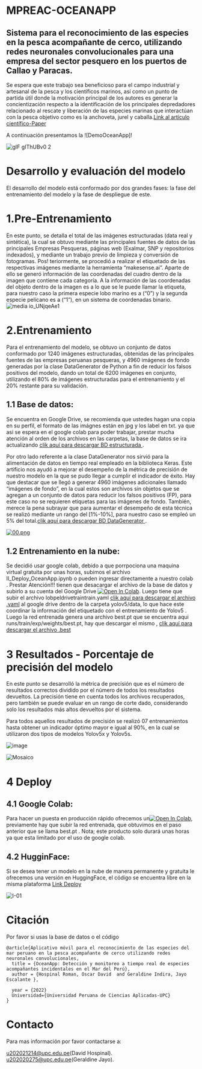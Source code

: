 
   # MPREAC-OCEANAPP
## Sistema para el reconocimiento de las especies en la pesca acompañante de cerco, utilizando redes neuronales convolucionales para una empresa del sector pesquero en los puertos de Callao y Paracas.

Se espera que este trabajo sea beneficioso para el campo industrial y artesanal de la pesca y los científicos marinos, así como un punto de partida útil donde la motivación principal de los autores es generar la concientización respecto a la identificación de los principales depredadores relacionado al rescate y liberación de las especies marinas que interactúan con la pesca objetivo como es la anchoveta, jurel y caballa.[Link al artículo científico-Paper](https://drive.google.com/file/d/1WY2wJVpQvEA8-5xLBjGibL4HIeXe-E-A/view?usp=share_link)

A continuación presentamos la ![DemoOceanApp]!

![gIF gIThUBv0 2](https://user-images.githubusercontent.com/73408508/204155702-4b328740-b964-4b9e-baed-e90080914f3f.gif)

# Desarrollo y evaluación del modelo

El desarrollo del modelo está conformado por dos grandes fases: la fase del entrenamiento del modelo y la fase de despliegue de este.

# 1.Pre-Entrenamiento

En este punto, se detalla el total de las imágenes estructuradas (data real y sintética), la cual se obtuvo mediante las principales fuentes de datos de las principales Empresas Pesqueras, páginas web (Exalmar, SNP y repositorios indexados), y mediante un trabajo previo de limpieza y conversión de fotogramas. Pos!
teriormente, se procedió a realizar el etiquetado de las respectivas imágenes mediante la herramienta “makesense.ai”.
Aparte de ello se generó información de las coordenadas del cuadro dentro de la imagen que contiene cada categoría. A la información de las coordenadas del objeto dentro de la imagen es a lo que se le puede llamar la etiqueta, para nuestro caso la primera especie lobo marino es a (“0”) y la segunda especie pelícano es a (“1”), en un sistema de coordenadas binario.
![media io_UNjqeAe1](https://user-images.githubusercontent.com/73408508/204156043-42da9768-083d-4e4d-8123-d649adae1c68.gif)



# 2.Entrenamiento

Para el entrenamiento del modelo, se obtuvo un conjunto de datos conformado por 1240 imágenes estructuradas, obtenidas de las principales fuentes de las empresas peruanas pesqueras, y 4960 imágenes de fondo generadas por la clase DataGenerator de Python a fin de reducir los falsos positivos del modelo, dando un total de 6200 imágenes en conjunto, utilizando el 80% de imágenes estructuradas para el entrenamiento y el 20% restante para su validación.

## 1.1 Base de datos:
Se encuentra en Google Drive, se recomienda que ustedes hagan una copia en su perfil, el formato de las imágnes están en jpg y los label en txt.  ya que asi se espera en el google colab para poder trabajar, prestar mucha atención al orden de los archivos en las carpetas, la base de datos se ira actualizando [clik aquí para descargar BD estructurada ](https://drive.google.com/drive/folders/1RIaeYJsEKEyp6wgIBoR8rONC5i2qCo1R?usp=share_link).

Por otro lado referente a la clase DataGenerator nos sirvió  para la alimentación de datos en tiempo real empleado en la biblioteca Keras. Este artificio nos ayudó a mejorar el desempeño de la métrica de precisión de nuestro modelo en la que se pudo llegar a cumplir el indicador de éxito. Hay que destacar que se llegó a generar 4960 imágenes adicionales llamado “imágenes de fondo”, en la cual estos son archivos sin objetos que se agregan a un conjunto de datos para reducir los falsos positivos (FP), para este caso no se requieren etiquetas para las imágenes de fondo. También, merece la pena subrayar que para aumentar el desempeño de esta técnica se realizó mediante un rango del [1%-10%], para nuestro caso se empleó un 5% del total.[clik aquí para descargar BD DataGenerator ](https://drive.google.com/drive/folders/12KPpOShxC82Bpca4Wxe67qjqXoLcvjKH?usp=share_link).

[![00.png](https://i.postimg.cc/BQTDWYWJ/00.png)](https://postimg.cc/VdN5nFLh)


## 1.2 Entrenamiento en la nube:

Se decidió usar google colab, debido a que porrpociona una maquina virtual gratuita por unas horas, subimos el archivo II_Deploy_OceanApp.ipynb o pueden ingresar directamente a nuestro colab . Prestar Atención!!! tienen que desacargar el archivo de la base de datos y subirlo a su cuenta del Google Drive [![Open In Colab](https://colab.research.google.com/assets/colab-badge.svg)](https://colab.research.google.com/drive/1j0T8gdLIa0X8fzkIgFpXDoU27BF49RUz?usp=sharing). Luego tiene que subir el archivo lobpeldrivetraintrain.yaml [clik aquí para descargar el archivo .yaml](https://drive.google.com/file/d/1bT8P3K8NCGKhc7T3EmeHbJdHoOzovCb0/view?usp=share_link)
al google drive dentro de la carpeta yolov5/data, lo que hace este coordinar la información del etiquetado con el entrenamiento de Yolov5 .
Luego la red entrenada genera una archivo best.pt que se encuentra aqui runs/train/exp/weights/best.pt, hay que descargar el mismo , 
[clik aquí para descargar el archivo .best](https://drive.google.com/file/d/1UkN8bOm88l_eTj2Icb7hTgCw0LdN1NSs/view?usp=share_link)

# 3 Resultados - Porcentaje de precisión del modelo

En este punto se desarrolló la métrica de precisión que es el número de resultados correctos dividido por el número de todos los resultados devueltos. La precisión tiene en cuenta todos los archivos recuperados, pero también se puede evaluar en un rango de corte dado, considerando solo los resultados más altos devueltos por el sistema. 

Para todos aquellos resultados de precisión se realizó 07 entrenamientos hasta obtener un indicador óptimo mayor e igual al 90%, en la cual se utilizaron dos tipos de modelos Yolov5x y Yolov5s.

![image](https://user-images.githubusercontent.com/73408508/204157759-eab7c01e-2edf-4533-b150-b3cd71177f48.png)


![Mosaico](https://user-images.githubusercontent.com/73408508/204157722-bd8b1cdb-b79e-47a0-9e9c-8c87738d293a.png)

# 4 Deploy

## 4.1 Google Colab:
Para hacer un puesta en producción rápido ofrecemos un[![Open In Colab](https://colab.research.google.com/assets/colab-badge.svg)](https://colab.research.google.com/drive/1j0T8gdLIa0X8fzkIgFpXDoU27BF49RUz?usp=sharing), previamente hay que subir la red entrenada, que obtuvimos en el paso anterior que se llama best.pt .
Nota; este producto solo durará unas horas ya que esta limitado por el uso de google colab.

## 4.2 HugginFace:
Si se desea tener un modelo en la nube de manera permanente y gratuita le ofrecemos una versión en HuggingFace, el código se encuentra libre en la misma plataforma [Link Deploy](https://huggingface.co/spaces/hexenbiest/OceanApp)

![I-01](https://user-images.githubusercontent.com/73408508/204157894-fe085dda-ad51-4128-9384-5e03b009dbd2.gif)



# Citación
Por favor si usas la base de datos o el código 
```
@article{Aplicativo móvil para el reconocimiento de las especies del mar peruano en la pesca acompañante de cerco utilizando redes neuronales convolucionales,
  title = {OceanApp: Detección y monitoreo a tiempo real de especies acompañantes incidentales en el Mar del Perú},
  author = {Hospinal Roman, Oscar David  and Geraldine Indira, Jayo Escalante },
  
  year = {2022}
  Universidad={Universidad Peruana de Ciencias Aplicadas-UPC}
}
```
# Contacto 
Para mas información por favor contactarse a:

u202021214@upc.edu.pe(David Hospinal).
u202020275@upc.edu.pe(Geraldine Jayo).


